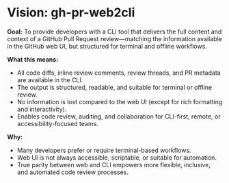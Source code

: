 # Vision: gh-pr-web2cli

**Goal:**
To provide developers with a CLI tool that delivers the full content and context of a GitHub Pull Request review—matching the information available in the GitHub web UI, but structured for terminal and offline workflows.

**What this means:**
- All code diffs, inline review comments, review threads, and PR metadata are available in the CLI.
- The output is structured, readable, and suitable for terminal or offline review.
- No information is lost compared to the web UI (except for rich formatting and interactivity).
- Enables code review, auditing, and collaboration for CLI-first, remote, or accessibility-focused teams.

**Why:**
- Many developers prefer or require terminal-based workflows.
- Web UI is not always accessible, scriptable, or suitable for automation.
- True parity between web and CLI empowers more flexible, inclusive, and automated code review processes. 